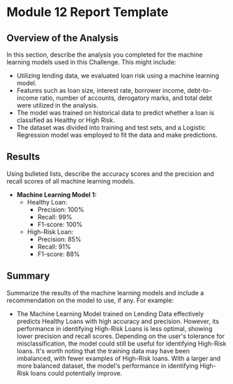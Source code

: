 # Module 12 Report Template

## Overview of the Analysis

In this section, describe the analysis you completed for the machine learning models used in this Challenge. This might include:

- Utilizing lending data, we evaluated loan risk using a machine learning model. 
- Features such as loan size, interest rate, borrower income, debt-to-income ratio, number of accounts, derogatory marks, and total debt were utilized in the analysis.
- The model was trained on historical data to predict whether a loan is classified as Healthy or High Risk. 
- The dataset was divided into training and test sets, and a Logistic Regression model was employed to fit the data and make predictions.

## Results

Using bulleted lists, describe the accuracy scores and the precision and recall scores of all machine learning models.

- **Machine Learning Model 1:**
    - Healthy Loan:
        - Precision: 100%
        - Recall: 99%
        - F1-score: 100%
    - High-Risk Loan:
        - Precision: 85%
        - Recall: 91%
        - F1-score: 88%

## Summary

Summarize the results of the machine learning models and include a recommendation on the model to use, if any. For example:

- The Machine Learning Model trained on Lending Data effectively predicts Healthy Loans with high accuracy and precision. However, its performance in identifying High-Risk Loans is less optimal, showing lower precision and recall scores. Depending on the user's tolerance for misclassification, the model could still be useful for identifying High-Risk loans. It's worth noting that the training data may have been imbalanced, with fewer examples of High-Risk loans. With a larger and more balanced dataset, the model's performance in identifying High-Risk loans could potentially improve.

